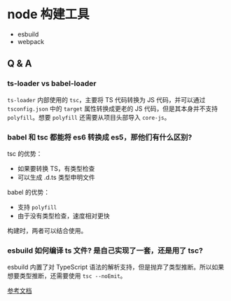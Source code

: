 # node 构建工具

- esbuild
- webpack

## Q & A

### ts-loader vs babel-loader

`ts-loader` 内部使用的 `tsc`，主要将 TS 代码转换为 JS 代码，并可以通过 `tsconfig.json` 中的 `target` 属性转换成更老的 JS 代码，但是其本身并不支持 `polyfill`。想要 `polyfill` 还需要从项目头部导入 `core-js`。

### babel 和 tsc 都能将 es6 转换成 es5，那他们有什么区别?

tsc 的优势：

- 如果要转换 TS，有类型检查
- 可以生成 .d.ts 类型申明文件

babel 的优势：

- 支持 `polyfill`
- 由于没有类型检查，速度相对更快

构建时，两者可以结合使用。

### esbuild 如何编译 ts 文件? 是自己实现了一套，还是用了 tsc?

esbuild 内置了对 TypeScript 语法的解析支持，但是抛弃了类型推断。所以如果想要类型推断，还需要使用 `tsc --noEmit`。

[参考文档](https://esbuild.github.io/content-types/#typescript)
